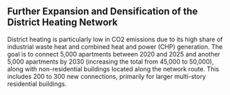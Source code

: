 ## Further Expansion and Densification of the District Heating Network

District heating is particularly low in CO2 emissions due to its high share of industrial waste heat and combined heat and power (CHP) generation. The goal is to connect 5,000 apartments between 2020 and 2025 and another 5,000 apartments by 2030 (increasing the total from 45,000 to 50,000), along with non-residential buildings located along the network route. This includes 200 to 300 new connections, primarily for larger multi-story residential buildings.
